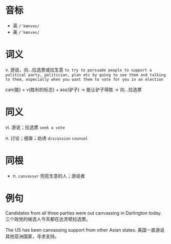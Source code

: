 # 音标

- 英 `/'kænvəs/`
- 美 `/'kænvəs/`

# 词义

v. 游说，向…拉选票或拉生意
`to try to persuade people to support a political party, politician, plan etc by going to see them and talking to them, especially when you want them to vote for you in an election`



can(能) + v(胜利的标志) + ass(驴子) → 能让驴子得胜 → 向…拉选票

# 同义

vi. 游说；拉选票
`seek a vote`

n. 讨论；细查；劝诱
`discussion` `counsel`

# 同根

- n. `canvasser` 兜揽生意的人；游说者

# 例句

Candidates from all three parties were out canvassing in Darlington today.
三个政党的候选人今天都在达灵顿拉选票。

The US has been canvassing support from other Asian states.
美国一直游说其他亚洲国家，寻求支持。


